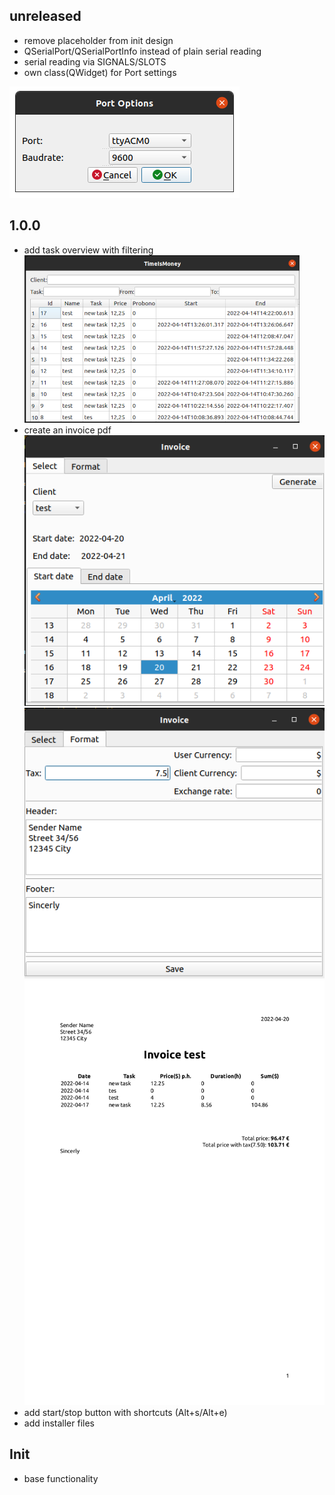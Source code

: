 ## unreleased
- remove placeholder from init design
- QSerialPort/QSerialPortInfo instead of plain serial reading
- serial reading via SIGNALS/SLOTS
- own class(QWidget) for Port settings

![](images/port_options.png)

## 1.0.0
- add task overview with filtering
![](images/overview.png)
- create an invoice pdf
![](images/invoice_1.png)
![](images/invoice_2.png)
![](images/invoice_pdf.png)
- add start/stop button with shortcuts (Alt+s/Alt+e)
- add installer files

## Init
- base functionality